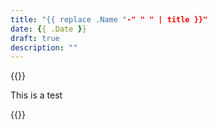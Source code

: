 ```yaml
---
title: "{{ replace .Name "-" " " | title }}"
date: {{ .Date }}
draft: true
description: ""
---
```




{{<rawhtml>}}
<p>This is a test</p>
{{</rawhtml>}}

